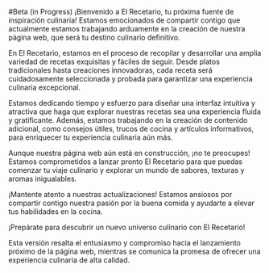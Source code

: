 #Beta (in Progress)
¡Bienvenido a El Recetario, tu próxima fuente de inspiración culinaria! Estamos emocionados de compartir contigo que actualmente estamos trabajando arduamente en la creación de nuestra página web, que será tu destino culinario definitivo.

En El Recetario, estamos en el proceso de recopilar y desarrollar una amplia variedad de recetas exquisitas y fáciles de seguir. Desde platos tradicionales hasta creaciones innovadoras, cada receta será cuidadosamente seleccionada y probada para garantizar una experiencia culinaria excepcional.

Estamos dedicando tiempo y esfuerzo para diseñar una interfaz intuitiva y atractiva que haga que explorar nuestras recetas sea una experiencia fluida y gratificante. Además, estamos trabajando en la creación de contenido adicional, como consejos útiles, trucos de cocina y artículos informativos, para enriquecer tu experiencia culinaria aún más.

Aunque nuestra página web aún está en construcción, ¡no te preocupes! Estamos comprometidos a lanzar pronto El Recetario para que puedas comenzar tu viaje culinario y explorar un mundo de sabores, texturas y aromas inigualables.

¡Mantente atento a nuestras actualizaciones! Estamos ansiosos por compartir contigo nuestra pasión por la buena comida y ayudarte a elevar tus habilidades en la cocina.

¡Prepárate para descubrir un nuevo universo culinario con El Recetario!

Esta versión resalta el entusiasmo y compromiso hacia el lanzamiento próximo de la página web, mientras se comunica la promesa de ofrecer una experiencia culinaria de alta calidad.